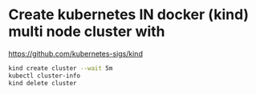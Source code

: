 # Create kubernetes IN docker (kind) multi node cluster with

https://github.com/kubernetes-sigs/kind

```bash
kind create cluster --wait 5m
kubectl cluster-info
kind delete cluster
```
